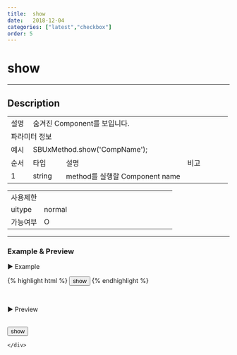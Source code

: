 ```yaml
---
title:  show
date:   2018-12-04
categories: ["latest","checkbox"]
order: 5
---
```


show
===

---

## Description

<table style="width:100%">
    <colgroup>
        <col width="10%"/>
        <col width="15%"/>
        <col width="55%"/>
        <col width="20%"/>
    </colgroup>
    <tr>
        <td class="tdTitle tdBg">설명</td>
        <td colspan="3">숨겨진 Component를 보입니다.</td>
    </tr>
    <tr>
        <td class="tdTitle tdCenter tdBg" colspan="4">파라미터 정보</td>
    </tr>
    <tr>
        <td class="tdTitle tdCenter tdBg">예시</td>
        <td colspan="3">SBUxMethod.show('CompName');</td>
    </tr>
    <tr>
        <td class="tdTitle tdCenter tdBg">순서</td>
        <td class="tdTitle tdCenter tdBg">타입</td>
        <td class="tdTitle tdCenter tdBg">설명</td>
        <td class="tdTitle tdCenter tdBg">비고</td>
    </tr>
    <tr>
        <td class="tdCenter">1</td>
        <td class="tdCenter">string</td>
        <td>method를 실행할 Component name</td>
        <td></td>
    </tr>
</table>
<table style="width:100%">
    <colgroup>
        <col width="20%"/>
        <col width="20%"/>
        <col width="20%"/>
        <col width="20%"/>
        <col width="20%"/>
    </colgroup>
    <tr>
        <td class="tdTitle tdBg tdCenter" colspan="5">사용제한</td>
    </tr>
    <tr>
        <td class="tdTitle tdBg">uitype</td>
        <td class="tdCenter">normal</td>
        <td></td>
        <td></td>
        <td></td>
    </tr>
    <tr>
        <td class="tdTitle tdBg">가능여부</td>
        <td class="tdBlue tdCenter">O</td>
        <td></td>
        <td></td>
        <td></td>
    </tr>
</table>

---
### Example & Preview

<script>
    $(document).ready(function(){
        SBUxMethod.hide('sbTagNm1');
    });
</script>

<sbux-tabs id="exTab1" name="exTab1" uitype="normal" title-target-id-array="exTab1_1" title-text-array="normal">
</sbux-tabs>
<div class="tab-content">
    <div id="exTab1_1">

▶ Example

{% highlight html %}
<input type="button" value="show" onclick="SBUxMethod.show('sbTagNm1');">
<sbux-checkbox id="sbIdx1" name="sbTagNm1.a" uitype="normal"></sbux-checkbox>
<sbux-checkbox id="sbIdx2" name="sbTagNm1.b" uitype="normal"></sbux-checkbox>
<sbux-checkbox id="sbIdx3" name="sbTagNm1.c" uitype="normal"></sbux-checkbox>
{% endhighlight %}

<br>

▶ Preview

<br>
<input type="button" value="show" onclick="SBUxMethod.show('sbTagNm1');">
<sbux-checkbox id="sbIdx1" name="sbTagNm1.a" uitype="normal"></sbux-checkbox>
<sbux-checkbox id="sbIdx2" name="sbTagNm1.b" uitype="normal"></sbux-checkbox>
<sbux-checkbox id="sbIdx3" name="sbTagNm1.c" uitype="normal"></sbux-checkbox>

    </div>
</div>